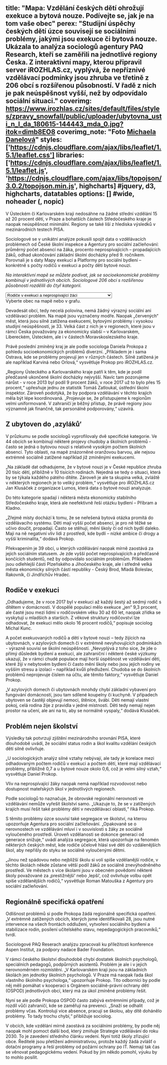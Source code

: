 title: "Mapa: Vzdělání českých dětí ohrožují exekuce a bytová nouze. Podívejte se, jak je na tom vaše obec"
perex: "Studijní úspěchy českých dětí úzce souvisejí se sociálními problémy, jakými jsou exekuce či bytová nouze. Ukázala to analýza sociologů agentury PAQ Research, kteří se zaměřili na jednotlivé regiony Česka. Z interaktivní mapy, kterou připravil server iROZHLAS.cz, vyplývá, že nepříznivé vzdělávací podmínky jsou zhruba ve třetině z 206 obcí s rozšířenou působností. V řadě z nich je pak neúspěšnost vyšší, než by odpovídalo sociální situaci."
coverimg: https://www.irozhlas.cz/sites/default/files/styles/zpravy_snowfall/public/uploader/ubytovna_usti_n_l_da_180615-144443_mda_0.jpg?itok=dimb8EO8
coverimg_note: "Foto <a href='https://www.irozhlas.cz/michaela-danelova-5270376'>Michaela Danelová</a>"
styles: ['https://cdnjs.cloudflare.com/ajax/libs/leaflet/1.5.1/leaflet.css']
libraries: ['https://cdnjs.cloudflare.com/ajax/libs/leaflet/1.5.1/leaflet.js', 'https://cdnjs.cloudflare.com/ajax/libs/topojson/3.0.2/topojson.min.js', highcharts] #jquery, d3, highcharts, datatables
options: [] #wide, noheader (, nopic)
---
V Ústeckém či Karlovarském kraji nedosáhne na žádné střední vzdělání 15 až 20 procent dětí, v Praze a bohatších částech Středočeského kraje je naopak neúspěšnost minimální. Regiony se také liší z hlediska výsledků v mezinárodních testech PISA.

Sociologové se v unikátní analýze pokusili spojit data o vzdělávacích problémech od České školní inspekce a Agentury pro sociální začleňování: průměrný počet absencí na žáka, procento neprospívajících – propadajících žáků, odhad ukončování základní školní docházky před 9. ročníkem. Porovnali je s daty Mapy exekucí a Platformy pro sociální bydlení – konkrétně s počty rodičů v exekuci a počty dětí bytové nouzi.

_Na interaktivní mapě se můžete podívat, jak se socioekonomické problémy kombinují v jednotlivých obcích. Sociologové 206 obcí s rozšířenou působností rozdělili do čtyř kategorií._

<wide>
	<div id="viz">
		<div id="mapa"></div>
		<div id="chartbox">
			<div id="topicsel">
				<select id="tsel">
					<option value="EXE_EXROD_POD|CSI_NEPR_POD">Rodiče v exekuci a neprospívající žáci</option>
					<option value="EXE_EXROD_POD|CSI_ZMES_HOD_MEAN">Rodiče v exekuci a absence žáků</option>
					<option value="EXE_EXROD_POD|ZSK_FINE_POD">Rodiče v exekuci a žáci s nedokončeným vzděláním</option>
					<option value="BYD_CDC_POD|CSI_NEPR_POD">Děti v bytové nouzi a neprospívající žáci</option>
					<option value="BYD_CDC_POD|CSI_ZMES_HOD_MEAN">Děti v bytové nouzi a absence žáků</option>
					<option value="BYD_CDC_POD|ZSK_FINE_POD">Děti v bytové nouzi a žáci s nedokončeným vzděláním</option>
				</select>
			</div>
			<div id="corchart"></div>
		</div>
	</div>
	<div id="ttip">Vyberte obec na mapě nebo v grafu.</div>
</wide>

 Devadesát obcí, tedy necelá polovina, nemá žádný výrazný sociální ani vzdělávací problém. Na mapě jsou vyznačeny modře. Naopak „červených“ měst, která jsou silně zatížena exekucemi, bytovými problémy i vysokou studijní neúspěšností, je 33. Velká část z nich je v regionech, které jsou v rámci Česka považovány za ekonomicky slabší – v Karlovarském, Libereckém, Ústeckém, ale i v částech Moravskoslezského kraje.

Právě poslední zmíněný kraj je ale podle sociologa Daniela Prokopa z pohledu socioekonomických problémů diverzní. „Příkladem je i sama Ostrava, kde se problémy projevují jen v různých částech. Silně zatížená je ale například Karviná nebo Orlová,“ vysvětluje Prokop pro iROZHLAS.cz.

„Regiony Ústeckého a Karlovarského kraje patří k těm, kde je podíl předčasně ukončené školní docházky nejvyšší. Navíc tam pozorujeme nárůst - v roce 2013 byl podíl 9 procent žáků, v roce 2017 už to bylo přes 15 procent,“ upřesňuje jednu ze statistik Tomáš Zatloukal, ústřední školní inspektor. Zároveň podotýká, že by podpora vzdělávání v těchto krajích měla být lépe koordinovaná. „Projevuje se, že přistupujeme k regionům velmi uniformovaně. V zahraničí je běžný přístup, že právě regiony jsou významně jak finančně, tak personálně podporovány,“ uzavírá. 

## Z ubytoven do ,azyláků‘

V průzkumu se podle sociologů vyprofilovaly dvě specifické kategorie. Ve 44 obcích se kombinují některé projevy chudoby a školních problémů - často se jedná o bytovou nouzi s relativně vysokým počtem školních absencí. Tyto oblasti, na mapě znázorněné oranžovou barvou, ale nejsou extrémně sociálně zatížené například již zmíněnými exekucemi.

„Na základě dat odhadujeme, že v bytové nouzi je v České republice zhruba 20 tisíc dětí, přibližně v 10 tisících rodinách. Nejedná se tedy o situaci, která by se týkala každého pátého dítěte. Zároveň je ale ta skupina velká, zvláště v některých regionech je to veliký problém,“ vysvětluje pro iROZHLAS.cz Jan Klusáček z organizace Lumos, která data o bytové nouzi analyzuje.

<right> Do této kategorie spadají i některá města ekonomicky stabilního Středočeského kraje, která ale neefektivně řeší otázku bydlení – Příbram a Kladno.</right>

„Zřejmě místy dochází k tomu, že se neřešená bytová otázka promítá do vzdělávacího systému. Děti mají vyšší počet absencí, je pro ně těžké se učivo doučit, propadají. Často se stěhují, mění školy či od nich bydlí daleko. Maji na ně negativní vliv lidi z prostředí, kde bydlí – nízké ambice či drogy a vyšší kriminalita,“ dodává Prokop.

Překvapením je 39 obcí, u kterých vzdělávání naopak mírně zaostává za jejich sociálním statusem. Je zde vyšší počet neprospívajících a předčasně končících studentů, než by odpovídalo sociálním problémům. Příkladem jsou odlehlejší části Plzeňského a Jihočeského kraje, ale i středně velká města ekonomicky silných částí republiky - Český Brod, Mladá Boleslav, Rakovník, či Jindřichův Hradec.

## Rodiče v exekuci

„Odhadujeme, že v roce 2017 byl v exekuci až každý šestý až sedmý rodič  s dítětem v domácnosti. V dospělé populaci mělo exekuce „jen“ 9,3 procent, ale časté jsou mezi lidmi v rodičovském věku 30 až 60 let, naopak zřídka se vyskytují u mladších a starších. Z věkové struktury rodičovství lze odhadovat, že exekuci mělo okolo 16 procent rodičů,“ popisuje sociolog Michal Kunc.

A počet exekuovaných rodičů a dětí v bytové nouzi – tedy žijících na ubytovnách, v azylových domech či v extrémně nevyhovujících podmínkách - výrazně souvisí se školní neúspěšností. „Nevyplývá z toho sice, že jde o přímý důsledek bydlení a exekucí, ale zahraniční i některé české výzkumy ukazují, že v rámci chudé populace mají horší úspěšnost ve vzdělávání děti, které žijí v nebytovém bydlení či často mění školy nebo jsou jejich rodiny ve vyšším stresu a izolaci – například kvůli předlužení. Chudoba se do školních problémů neprojevuje číslem na účtu, ale těmito faktory,“ vysvětluje Daniel Prokop.

„V azylových domech či ubytovnách mnohdy chybí základní vybavení pro fungování domácností, jsou tam sdílené koupelny či kuchyně. V případech ubytoven se častěji objevují nemoci, štěnice, švábi. Děti nemají vlastní pokoj, celá rodina žije z pravidla v jedné místnosti. Děti tedy nemají nejen prostor na učení, ale ani na to, aby se normálně vyspaly,“ dodává Klusáček. 

## Problém nejen školství

Výsledky tak potvrzují zjištění mezinárodního srovnání PISA, které dlouhodobě uvádí, že sociální status rodin a škol kvalitu vzdělání českých dětí silně ovlivňuje. 

<left>
<p>„U sociologických analýz silné vztahy nebývají, ale tady je korelace mezi odhadovaným počtem rodičů v exekuci a počtem dětí, které mají vzdělávací problémy, přibližně 0,7 a u bytové nouze okolo 0,6, což je velmi silný vztah,“ vysvětluje Daniel Prokop.</p>

<p>Vliv na neprospívající žáky naopak nemá například rozvodovost nebo dostupnost mateřských škol v jednotlivých regionech.</p>
</left>

Podle sociologů to naznačuje, že obrovské regionální nerovnosti ve vzdělávání nemůže vyřešit školství samo. „Ukazuje to, že se v zatížených krajích musí řešit také problémy dětí v nevzdělávací oblasti,“ říká Prokop.

S těmito problémy úzce souvisí také segregace ve školství, na kterou upozorňuje Agentura pro sociální začleňování. „Opakovaně se o nerovnostech ve vzdělávání mluví i v souvislosti s žáky ze sociálně vyloučeného prostředí. Úroveň vzdělanosti se dokonce generaci od generace snižuje,“ uvádí analýza segregace, která upozorňuje na fenomén některých českých měst, kde rodiče účelově hlásí své děti do vzdálenějších škol, aby nepřišly do styku se sociálně vyloučenými dětmi. 

„Jinou než spádovou nebo nejbližší školu si volí spíše vzdělanější rodiče, v těchto školách někde zůstane větší podíl žáků ze sociálně znevýhodněného prostředí. Ve městech s více školami jsou v obecném povědomí některé školy považované za ‚prestižnější‘ nebo ‚lepší‘, což ovlivňuje volbu opět spíše vzdělanějších rodičů,“ vysvětluje Roman Matouška z Agentury pro sociální začleňování.
 
## Regionálně specifická opatření

Odlišnost problémů si podle Prokopa žádá regionálně specifická opatření. „V extrémně zatížených obcích, kterých jsme identifikovali 28, jsou nutné intervence na všech frontách oddlužení, vytvoření sociálního bydlení a stabilizace rodin, posílení učitelského stavu, nepedagogických pracovníků,“ tvrdí.

<right>Sociologové PAQ Reserach analýzu zpracovali ku příležitosti konference Aspen Institut, za podpory nadace Bader Foundation.</right>

V rámci českého školství dlouhodobě chybí dostatek školních psychologů, speciálních pedagogů, podpůrných asistentů. Problém je ale i v jejich nerovnoměrném rozmístění. „V Karlovarském kraji jsou na základních školách jen jednotky školních psychologů. V Praze má naopak řada škol vlastního školního psychologa,“ upozorňuje Prokop. Tito odborníci by podle něj měli pomáhat v kooperaci s Orgánem sociálně-právní ochrany dětí (OSPOD) jednotlivých obcí, který má za úkol zmíněné problémy řešit.

Nyní se ale podle Prokopa OSPOD často zabývá extrémními případy, což je rozdíl vůči zahraničí, kde se zaměřují na prevenci. „Snaží se odhalit problémy včas. Kontrolují více absence, pracují se školou, aby dítě dohánělo problémy. To tady trochu chybí,“ přibližuje sociolog.

V obcích, kde vzdělání mírně zaostává za sociálními problémy, by podle něj naopak mohl pomoct další bod, který zmiňuje Strategie vzdělávání do roku 2030. To je zavedení středního článku vedení. Nyní totiž školy zřizující obce. Ředitelé jsou přetížení administrativou, protože každý žádá zvlášť o dotační programy a řeší problémy od požární ochrany po IT. Nemají tak čas se věnovat pedagogickému vedení. Pokud by jim někdo pomohl, výuku by to mohlo posílit.